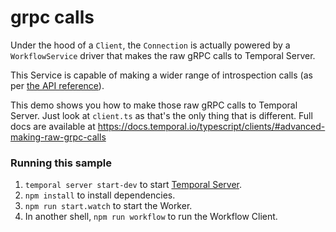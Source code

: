 # grpc calls

Under the hood of a `Client`, the `Connection` is actually powered by a `WorkflowService` driver that makes the raw gRPC calls to Temporal Server.

This Service is capable of making a wider range of introspection calls (as per [the API reference](https://typescript.temporal.io/api/classes/proto.temporal.api.workflowservice.v1.WorkflowService-1/#methods)).

This demo shows you how to make those raw gRPC calls to Temporal Server.
Just look at `client.ts` as that's the only thing that is different.
Full docs are available at https://docs.temporal.io/typescript/clients/#advanced-making-raw-grpc-calls

### Running this sample

1. `temporal server start-dev` to start [Temporal Server](https://github.com/temporalio/cli/#installation).
1. `npm install` to install dependencies.
1. `npm run start.watch` to start the Worker.
1. In another shell, `npm run workflow` to run the Workflow Client.
